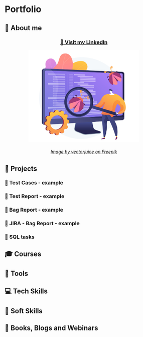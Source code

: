 # Portfolio
## :crystal_ball: About me

### <p align="center"><a href="https://www.linkedin.com/in/marta-pustelny/" target="_b lank">:link: Visit my <b>LinkedIn</b></a></p>
<p align="center"><img src="https://github.com/Martyelny/Portfolio/blob/main/Wavy_Bus-15_Single-03.jpg?raw=true" alt="Obraz autorstwa vectorjuice na Freepik" width="70%" height="70%"></p>

###### <p align="center"><a href="https://www.freepik.com/free-vector/software-testing-programmer-cartoon-character-with-magnifier-looking-defects-programme-application-software-bugs-errors-risks-vector-isolated-concept-metaphor-illustration_12083317.htm#query=testing%20wector&position=25&from_view=search&track=ais">Image by vectorjuice on Freepik</a>

## :floppy_disk: Projects
### :small_orange_diamond: Test Cases - example
### :small_orange_diamond: Test Report - example
### :small_orange_diamond: Bag Report - example
### :small_orange_diamond: JIRA - Bag Report - example
### :small_orange_diamond: SQL tasks
## :mortar_board: Courses
## :wrench: Tools
## :computer: Tech Skills
## :mag_right: Soft Skills
## :ledger: Books, Blogs and Webinars
